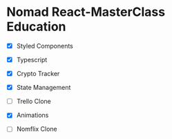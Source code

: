 # Nomad React-MasterClass Education
- [x] Styled Components

- [x] Typescript

- [x] Crypto Tracker

- [x] State Management

- [ ] Trello Clone

- [x] Animations

- [ ] Nomflix Clone

